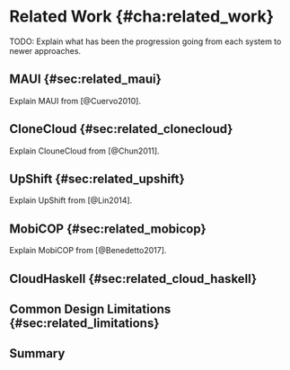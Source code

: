 # Related Work {#cha:related_work}
TODO: Explain what has been the progression going from each system to newer approaches.

## MAUI {#sec:related_maui}
Explain MAUI from [@Cuervo2010].


## CloneCloud {#sec:related_clonecloud}
Explain ClouneCloud from [@Chun2011].


## UpShift {#sec:related_upshift}
Explain UpShift from [@Lin2014].


## MobiCOP {#sec:related_mobicop}
Explain MobiCOP from [@Benedetto2017].


## CloudHaskell {#sec:related_cloud_haskell}


## Common Design Limitations {#sec:related_limitations}


## Summary
